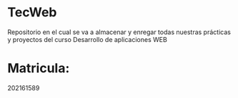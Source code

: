# TecWeb
Repositorio en el cual se va a almacenar y enregar todas nuestras prácticas y proyectos del curso Desarrollo de aplicaciones WEB
# Matricula:
202161589 
